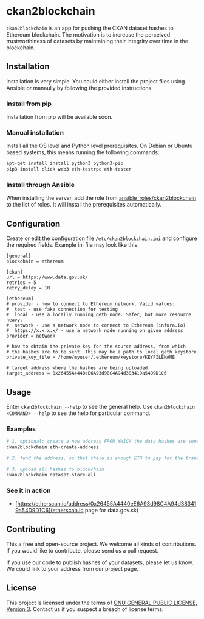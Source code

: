 # ckan2blockchain
`ckan2blockchain` is an app for pushing the CKAN dataset hashes to Ethereum blockchain. The motivation is to increase the perceived trustworthiness of datasets by maintaining their integrity over time in the blockchain.

## Installation
Installation is very simple. You could either install the project files using Ansible or manaully by following the provided instructions.

### Install from pip
Installation from pip will be available soon.

### Manual installation
Install all the OS level and Python level prerequisites. On Debian or Ubuntu based systems, this means running the following commands:
```sh
apt-get install install python3 python3-pip
pip3 install click web3 eth-testrpc eth-tester
```

### Install through Ansible
When installing the server, add the role from [ansible_roles/ckan2blockchain](ansible_roles/ckan2blockchain) to the list of roles. It will install the prerequisites automatically.

## Configuration

Create or edit the configuration file `/etc/ckan2blockchain.ini` and configure the required fields. Example ini file may look like this:

	[general]
	blockchain = ethereum

	[ckan]
	url = https://www.data.gov.sk/
	retries = 5
	retry_delay = 10

	[ethereum]
	# provider - how to connect to Ethereum network. Valid values:
	#  test - use fake connection for testing
	#  local - use a locally running geth node. Safer, but more resource heavy.
	#  network - use a network node to connect to Ethereum (infura.io)
	#  https://x.x.x.x/ - use a network node running on given address
	provider = network

	# how to obtain the private key for the source address, from which
	# the hashes are to be sent. This may be a path to local geth keystore
	private_key_file = /home/myuser/.ethereum/keystore/KEYFILENAME

	# target address where the hashes are being uploaded.
	target_address = 0x26455A4440eE6A93d98C4A94d383419a54D9D1C6

## Usage

Enter `ckan2blockchain --help` to see the general help. Use `ckan2blockchain <COMMAND> --help` to see the help for particular command.

### Examples

```sh
# 1. optional: create a new address FROM WHICH the data hashes are sent (if you don't have any already)
ckan2blockchain eth-create-address

# 2. fund the address, so that there is enough ETH to pay for the transactions

# 3. upload all hashes to blockchain
ckan2blockchain dataset-store-all
```

### See it in action

 - [https://etherscan.io/address/0x26455A4440eE6A93d98C4A94d383419a54D9D1C6](etherscan.io page for data.gov.sk)

## Contributing
This a free and open-source project. We welcome all kinds of contributions. If you would like to contribute, please send us a pull request.

If you use our code to publish hashes of your datasets, please let us know. We could link to your address from our project page.

## License
This project is licensed under the terms of [GNU GENERAL PUBLIC LICENSE, Version 3](LICENSE). Contact us if you suspect a breach of license terms.
